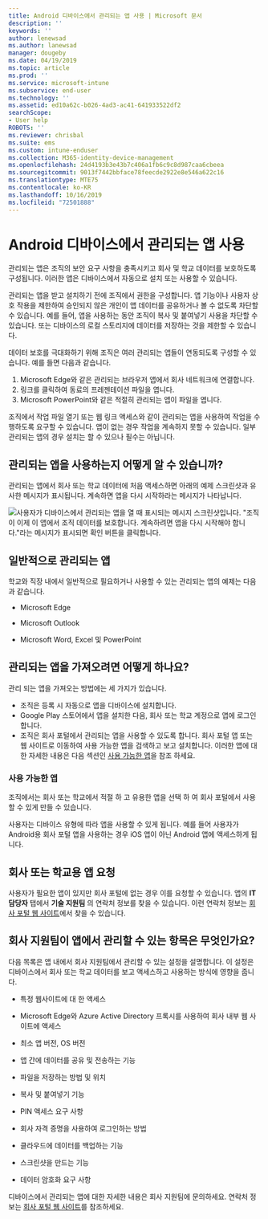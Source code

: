 ```yaml
---
title: Android 디바이스에서 관리되는 앱 사용 | Microsoft 문서
description: ''
keywords: ''
author: lenewsad
ms.author: lanewsad
manager: dougeby
ms.date: 04/19/2019
ms.topic: article
ms.prod: ''
ms.service: microsoft-intune
ms.subservice: end-user
ms.technology: ''
ms.assetid: ed10a62c-b026-4ad3-ac41-641933522df2
searchScope:
- User help
ROBOTS: ''
ms.reviewer: chrisbal
ms.suite: ems
ms.custom: intune-enduser
ms.collection: M365-identity-device-management
ms.openlocfilehash: 24d4193b3e43b7c406a1fb6c9c8d987caa6cbeea
ms.sourcegitcommit: 9013f7442bbface78feecde2922e8e546a622c16
ms.translationtype: MTE75
ms.contentlocale: ko-KR
ms.lasthandoff: 10/16/2019
ms.locfileid: "72501888"
---
```

# <a name="use-managed-apps-on-your-android-device"></a>Android 디바이스에서 관리되는 앱 사용
관리되는 앱은 조직의 보안 요구 사항을 충족시키고 회사 및 학교 데이터를 보호하도록 구성됩니다. 이러한 앱은 디바이스에서 자동으로 설치 또는 사용할 수 있습니다. 

관리되는 앱을 받고 설치하기 전에 조직에서 권한을 구성합니다. 앱 기능이나 사용자 상호 작용을 제한하여 승인되지 않은 개인이 앱 데이터를 공유하거나 볼 수 없도록 차단할 수 있습니다. 예를 들어, 앱을 사용하는 동안 조직이 복사 및 붙여넣기 사용을 차단할 수 있습니다. 또는 디바이스의 로컬 스토리지에 데이터를 저장하는 것을 제한할 수 있습니다.

데이터 보호를 극대화하기 위해 조직은 여러 관리되는 앱들이 연동되도록 구성할 수 있습니다. 예를 들면 다음과 같습니다.
1. Microsoft Edge와 같은 관리되는 브라우저 앱에서 회사 네트워크에 연결합니다.
2. 링크를 클릭하여 동료의 프레젠테이션 파일을 엽니다.
3. Microsoft PowerPoint와 같은 적절히 관리되는 앱이 파일을 엽니다.

조직에서 작업 파일 열기 또는 웹 링크 액세스와 같이 관리되는 앱을 사용하여 작업을 수행하도록 요구할 수 있습니다. 앱이 없는 경우 작업을 계속하지 못할 수 있습니다. 일부 관리되는 앱의 경우 설치는 할 수 있으나 필수는 아닙니다.

## <a name="how-do-i-know-im-using-a-managed-app"></a>관리되는 앱을 사용하는지 어떻게 알 수 있습니까?
관리되는 앱에서 회사 또는 학교 데이터에 처음 액세스하면 아래의 예제 스크린샷과 유사한 메시지가 표시됩니다. 계속하면 앱을 다시 시작하라는 메시지가 나타납니다.

![사용자가 디바이스에서 관리되는 앱을 열 때 표시되는 메시지 스크린샷입니다. "조직이 이제 이 앱에서 조직 데이터를 보호합니다. 계속하려면 앱을 다시 시작해야 합니다."라는 메시지가 표시되면 확인 버튼을 클릭합니다.](./media/managed-apps-message.png)

## <a name="commonly-managed-apps"></a>일반적으로 관리되는 앱  
학교와 직장 내에서 일반적으로 필요하거나 사용할 수 있는 관리되는 앱의 예제는 다음과 같습니다.

- Microsoft Edge

- Microsoft Outlook

- Microsoft Word, Excel 및 PowerPoint

## <a name="how-do-i-get-managed-apps"></a>관리되는 앱을 가져오려면 어떻게 하나요?
관리 되는 앱을 가져오는 방법에는 세 가지가 있습니다.  
* 조직은 등록 시 자동으로 앱을 디바이스에 설치합니다.  
* Google Play 스토어에서 앱을 설치한 다음, 회사 또는 학교 계정으로 앱에 로그인합니다.    
* 조직은 회사 포털에서 관리되는 앱을 사용할 수 있도록 합니다. 회사 포털 앱 또는 웹 사이트로 이동하여 사용 가능한 앱을 검색하고 보고 설치합니다. 이러한 앱에 대 한 자세한 내용은 다음 섹션인 [사용 가능한 앱](#available-apps)을 참조 하세요.  

### <a name="available-apps"></a>사용 가능한 앱   
 조직에서는 회사 또는 학교에서 적절 하 고 유용한 앱을 선택 하 여 회사 포털에서 사용할 수 있게 만들 수 있습니다.  

 사용자는 디바이스 유형에 따라 앱을 사용할 수 있게 됩니다. 예를 들어 사용자가 Android용 회사 포털 앱을 사용하는 경우 iOS 앱이 아닌 Android 앱에 액세스하게 됩니다.   

## <a name="request-an-app-for-work-or-school"></a>회사 또는 학교용 앱 요청   
 사용자가 필요한 앱이 있지만 회사 포털에 없는 경우 이를 요청할 수 있습니다. 앱의 **IT 담당자** 탭에서 **기술 지원팀** 의 연락처 정보를 찾을 수 있습니다. 이런 연락처 정보는 [회사 포털 웹 사이트](https://go.microsoft.com/fwlink/?linkid=2010980)에서 찾을 수 있습니다.   

## <a name="what-can-my-company-support-manage-in-an-app"></a>회사 지원팀이 앱에서 관리할 수 있는 항목은 무엇인가요?  
다음 목록은 앱 내에서 회사 지원팀에서 관리할 수 있는 설정을 설명합니다. 이 설정은 디바이스에서 회사 또는 학교 데이터를 보고 액세스하고 사용하는 방식에 영향을 줍니다.

* 특정 웹사이트에 대 한 액세스  

* Microsoft Edge와 Azure Active Directory 프록시를 사용하여 회사 내부 웹 사이트에 액세스  

* 최소 앱 버전, OS 버전

* 앱 간에 데이터를 공유 및 전송하는 기능  

* 파일을 저장하는 방법 및 위치  

* 복사 및 붙여넣기 기능  

* PIN 액세스 요구 사항  

* 회사 자격 증명을 사용하여 로그인하는 방법  

* 클라우드에 데이터를 백업하는 기능  

* 스크린샷을 만드는 기능  

* 데이터 암호화 요구 사항  

디바이스에서 관리되는 앱에 대한 자세한 내용은 회사 지원팀에 문의하세요. 연락처 정보는 [회사 포털 웹 사이트](https://go.microsoft.com/fwlink/?linkid=2010980)를 참조하세요.

